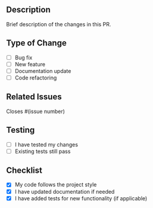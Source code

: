 ## Description
Brief description of the changes in this PR.

## Type of Change
- [ ] Bug fix
- [ ] New feature
- [ ] Documentation update
- [ ] Code refactoring

## Related Issues
Closes #(issue number)

## Testing
- [ ] I have tested my changes
- [ ] Existing tests still pass

## Checklist
- [x] My code follows the project style
- [x] I have updated documentation if needed
- [x] I have added tests for new functionality (if applicable)
